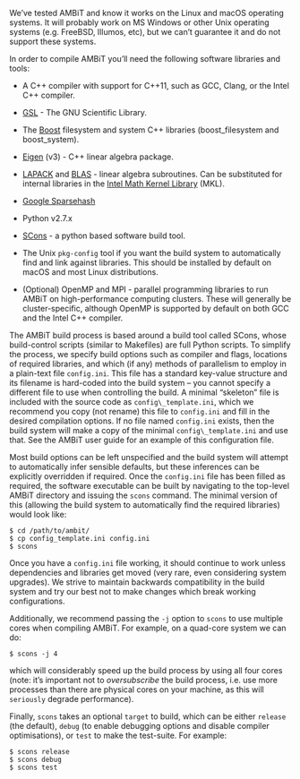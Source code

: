 We’ve tested AMBiT and know it works on the Linux and macOS operating
systems. It will probably work on MS Windows or other Unix operating
systems (e.g. FreeBSD, Illumos, etc), but we can’t guarantee it and do
not support these systems.

In order to compile AMBiT you’ll need the following software libraries
and tools:

-   A C++ compiler with support for C++11, such as GCC, Clang, or the
    Intel C++ compiler.

-   [GSL](https://www.gnu.org/software/gsl/) - The GNU Scientific
    Library.

-   The [Boost](https://www.boost.org/) filesystem and system C++
    libraries (boost\_filesystem and boost\_system).

-   [Eigen](http://eigen.tuxfamily.org/index.php?title=Main_Page) (v3) -
    C++ linear algebra package.

-   [LAPACK](http://www.netlib.org/lapack/) and
    [BLAS](http://www.netlib.org/blas/) - linear algebra subroutines.
    Can be substituted for internal libraries in the [Intel Math Kernel
    Library](https://software.intel.com/en-us/mkl) (MKL).

-   [Google Sparsehash](https://github.com/sparsehash/sparsehash)

-   Python v2.7.x

-   [SCons](http://scons.org/) - a python based software build tool.

-   The Unix `pkg-config` tool if you want the build system to
    automatically find and link against libraries. This should be
    installed by default on macOS and most Linux distributions.

-   (Optional) OpenMP and MPI - parallel programming libraries to run 
    AMBiT on high-performance computing clusters. These will generally be 
    cluster-specific, although OpenMP is supported by default on both GCC 
    and the Intel C++ compiler.

The AMBiT build process is based around a build tool called SCons, whose
build-control scripts (similar to Makefiles) are full Python scripts. To
simplify the process, we specify build options such as compiler and
flags, locations of required libraries, and which (if any) methods of
parallelism to employ in a plain-text file `config.ini`. This file has a
standard key-value structure and its filename is hard-coded into the
build system – you cannot specify a different file to use when
controlling the build. A minimal “skeleton” file is included with the
source code as `config\_template.ini`, which we recommend you copy (not
rename) this file to `config.ini` and fill in the desired compilation
options. If no file named `config.ini` exists, then the build system
will make a copy of the minimal `config\_template.ini` and use that. See
the AMBiT user guide for an example of this configuration file.

Most build options can be left unspecified and the build system will
attempt to automatically infer sensible defaults, but these inferences
can be explicitly overridden if required. Once the `config.ini` file has
been filled as required, the software executable can be built by
navigating to the top-level AMBiT directory and issuing the `scons`
command. The minimal version of this (allowing the build system to
automatically find the required libraries) would look like:

    $ cd /path/to/ambit/
    $ cp config_template.ini config.ini
    $ scons

Once you have a `config.ini` file working, it should continue to work
unless dependencies and libraries get moved (very rare, even considering
system upgrades). We strive to maintain backwards compatibility in the
build system and try our best not to make changes which break working
configurations.

Additionally, we recommend passing the `-j` option to `scons` to use
multiple cores when compiling AMBiT. For example, on a quad-core system
we can do:

    $ scons -j 4

which will considerably speed up the build process by using all four
cores (note: it’s important not to *oversubscribe* the build process,
i.e. use more processes than there are physical cores on your machine,
as this will `seriously` degrade performance).

Finally, `scons` takes an optional `target` to build, which can be
either `release` (the default), `debug` (to enable debugging options and
disable compiler optimisations), or `test` to make the test-suite. For
example:

    $ scons release
    $ scons debug
    $ scons test
